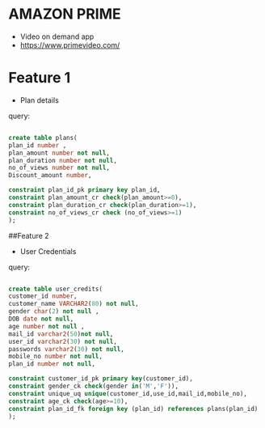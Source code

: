 # AMAZON PRIME

* Video on demand app
* https://www.primevideo.com/

# Feature 1

* Plan details

query:
```sql

create table plans(
plan_id number ,
plan_amount number not null,
plan_duration number not null,
no_of_views number not null,
Discount_amount number,

constraint plan_id_pk primary key plan_id,
constraint plan_amount_cr check(plan_amount>=0),
constraint plan_duration_cr check(plan_duration>=1),
constraint no_of_views_cr check (no_of_views>=1)
);
```

##Feature 2
* User Credentials
 
query:

```sql

create table user_credits(
customer_id number,
customer_name VARCHAR2(80) not null,
gender char(2) not null ,
DOB date not null,
age number not null ,
mail_id varchar2(50)not null,
user_id varchar2(30) not null,
passwords varchar2(30) not null,
mobile_no number not null,
plan_id number not null,

constraint customer_id_pk primary key(customer_id),
constraint gender_ck check(gender in('M','F')),
constraint unique_uq unique(customer_id,use_id,mail_id,mobile_no),
constraint age_ck check(age>=10),
constraint plan_id_fk foreign key (plan_id) references plans(plan_id)
);
```


